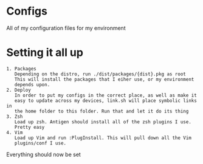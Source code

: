 Configs
=======
All of my configuration files for my environment

Setting it all up
=======
    1. Packages
       Depending on the distro, run ./dist/packages/{dist}.pkg as root
       This will install the packages that I eiher use, or my environment
       depends upon.
    2. Deploy
       In order to put my configs in the correct place, as well as make it
       easy to update across my devices, link.sh will place symbolic links in
       the home folder to this folder. Run that and let it do its thing
    3. Zsh
       Load up zsh. Antigen should install all of the zsh plugins I use.
       Pretty easy
    4. Vim
       Load up Vim and run :PlugInstall. This will pull down all the Vim
       plugins/conf I use.

Everything should now be set

